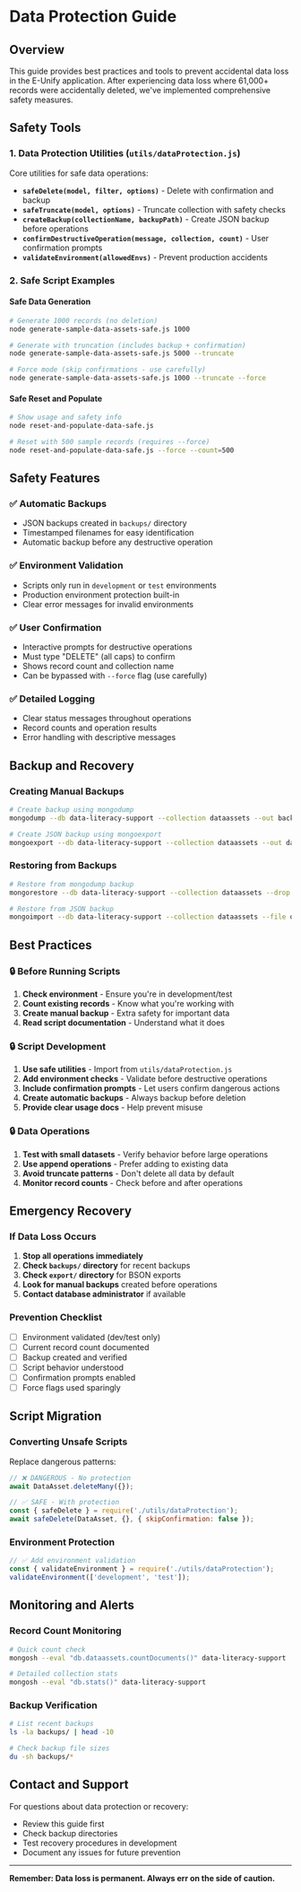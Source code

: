 # Data Protection Guide

## Overview
This guide provides best practices and tools to prevent accidental data loss in the E-Unify application. After experiencing data loss where 61,000+ records were accidentally deleted, we've implemented comprehensive safety measures.

## Safety Tools

### 1. Data Protection Utilities (`utils/dataProtection.js`)

Core utilities for safe data operations:

- **`safeDelete(model, filter, options)`** - Delete with confirmation and backup
- **`safeTruncate(model, options)`** - Truncate collection with safety checks
- **`createBackup(collectionName, backupPath)`** - Create JSON backup before operations
- **`confirmDestructiveOperation(message, collection, count)`** - User confirmation prompts
- **`validateEnvironment(allowedEnvs)`** - Prevent production accidents

### 2. Safe Script Examples

#### Safe Data Generation
```bash
# Generate 1000 records (no deletion)
node generate-sample-data-assets-safe.js 1000

# Generate with truncation (includes backup + confirmation)
node generate-sample-data-assets-safe.js 5000 --truncate

# Force mode (skip confirmations - use carefully)
node generate-sample-data-assets-safe.js 1000 --truncate --force
```

#### Safe Reset and Populate
```bash
# Show usage and safety info
node reset-and-populate-data-safe.js

# Reset with 500 sample records (requires --force)
node reset-and-populate-data-safe.js --force --count=500
```

## Safety Features

### ✅ Automatic Backups
- JSON backups created in `backups/` directory
- Timestamped filenames for easy identification
- Automatic backup before any destructive operation

### ✅ Environment Validation
- Scripts only run in `development` or `test` environments
- Production environment protection built-in
- Clear error messages for invalid environments

### ✅ User Confirmation
- Interactive prompts for destructive operations
- Must type "DELETE" (all caps) to confirm
- Shows record count and collection name
- Can be bypassed with `--force` flag (use carefully)

### ✅ Detailed Logging
- Clear status messages throughout operations
- Record counts and operation results
- Error handling with descriptive messages

## Backup and Recovery

### Creating Manual Backups
```bash
# Create backup using mongodump
mongodump --db data-literacy-support --collection dataassets --out backup-$(date +%Y%m%d-%H%M%S)

# Create JSON backup using mongoexport
mongoexport --db data-literacy-support --collection dataassets --out dataassets-backup-$(date +%Y%m%d-%H%M%S).json --pretty
```

### Restoring from Backups
```bash
# Restore from mongodump backup
mongorestore --db data-literacy-support --collection dataassets --drop backup-folder/data-literacy-support/dataassets.bson

# Restore from JSON backup
mongoimport --db data-literacy-support --collection dataassets --file dataassets-backup.json --drop
```

## Best Practices

### 🔒 Before Running Scripts
1. **Check environment** - Ensure you're in development/test
2. **Count existing records** - Know what you're working with
3. **Create manual backup** - Extra safety for important data
4. **Read script documentation** - Understand what it does

### 🔒 Script Development
1. **Use safe utilities** - Import from `utils/dataProtection.js`
2. **Add environment checks** - Validate before destructive operations
3. **Include confirmation prompts** - Let users confirm dangerous actions
4. **Create automatic backups** - Always backup before deletion
5. **Provide clear usage docs** - Help prevent misuse

### 🔒 Data Operations
1. **Test with small datasets** - Verify behavior before large operations
2. **Use append operations** - Prefer adding to existing data
3. **Avoid truncate patterns** - Don't delete all data by default
4. **Monitor record counts** - Check before and after operations

## Emergency Recovery

### If Data Loss Occurs
1. **Stop all operations immediately**
2. **Check `backups/` directory** for recent backups
3. **Check `export/` directory** for BSON exports
4. **Look for manual backups** created before operations
5. **Contact database administrator** if available

### Prevention Checklist
- [ ] Environment validated (dev/test only)
- [ ] Current record count documented
- [ ] Backup created and verified
- [ ] Script behavior understood
- [ ] Confirmation prompts enabled
- [ ] Force flags used sparingly

## Script Migration

### Converting Unsafe Scripts
Replace dangerous patterns:

```javascript
// ❌ DANGEROUS - No protection
await DataAsset.deleteMany({});

// ✅ SAFE - With protection
const { safeDelete } = require('./utils/dataProtection');
await safeDelete(DataAsset, {}, { skipConfirmation: false });
```

### Environment Protection
```javascript
// ✅ Add environment validation
const { validateEnvironment } = require('./utils/dataProtection');
validateEnvironment(['development', 'test']);
```

## Monitoring and Alerts

### Record Count Monitoring
```bash
# Quick count check
mongosh --eval "db.dataassets.countDocuments()" data-literacy-support

# Detailed collection stats
mongosh --eval "db.stats()" data-literacy-support
```

### Backup Verification
```bash
# List recent backups
ls -la backups/ | head -10

# Check backup file sizes
du -sh backups/*
```

## Contact and Support

For questions about data protection or recovery:
- Review this guide first
- Check backup directories
- Test recovery procedures in development
- Document any issues for future prevention

---

**Remember: Data loss is permanent. Always err on the side of caution.**
